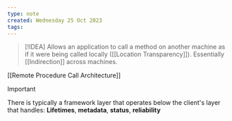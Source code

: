 ```yaml
---
type: note
created: Wednesday 25 Oct 2023
tags: 
---
```

> [!IDEA]
> Allows an application to call a method on another machine as if it were being called locally ([[Location Transparency]]). Essentially [[Indirection]] across machines.

[[Remote Procedure Call Architecture]]

> [!Important]
> There is typically a framework layer that operates below the client's layer that handles: **Lifetimes**, **metadata**, **status**, **reliability**
